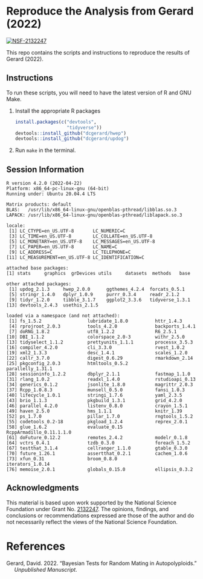 
<!-- README.md is generated from README.Rmd. Please edit that file -->

# Reproduce the Analysis from Gerard (2022)

[![NSF-2132247](https://img.shields.io/badge/NSF-2132247-blue.svg)](https://nsf.gov/awardsearch/showAward?AWD_ID=2132247)

This repo contains the scripts and instructions to reproduce the results
of Gerard (2022).

## Instructions

To run these scripts, you will need to have the latest version of R and
GNU Make.

1.  Install the appropriate R packages

    ``` r
    install.packages(c("devtools",
                       "tidyverse"))
    devtools::install_github("dcgerard/hwep")
    devtools::install_github("dcgerard/updog")
    ```

2.  Run `make` in the terminal.

## Session Information

    R version 4.2.0 (2022-04-22)
    Platform: x86_64-pc-linux-gnu (64-bit)
    Running under: Ubuntu 20.04.4 LTS

    Matrix products: default
    BLAS:   /usr/lib/x86_64-linux-gnu/openblas-pthread/libblas.so.3
    LAPACK: /usr/lib/x86_64-linux-gnu/openblas-pthread/liblapack.so.3

    locale:
     [1] LC_CTYPE=en_US.UTF-8       LC_NUMERIC=C              
     [3] LC_TIME=en_US.UTF-8        LC_COLLATE=en_US.UTF-8    
     [5] LC_MONETARY=en_US.UTF-8    LC_MESSAGES=en_US.UTF-8   
     [7] LC_PAPER=en_US.UTF-8       LC_NAME=C                 
     [9] LC_ADDRESS=C               LC_TELEPHONE=C            
    [11] LC_MEASUREMENT=en_US.UTF-8 LC_IDENTIFICATION=C       

    attached base packages:
    [1] stats     graphics  grDevices utils     datasets  methods   base     

    other attached packages:
     [1] updog_2.1.3     hwep_2.0.0      ggthemes_4.2.4  forcats_0.5.1  
     [5] stringr_1.4.0   dplyr_1.0.9     purrr_0.3.4     readr_2.1.2    
     [9] tidyr_1.2.0     tibble_3.1.7    ggplot2_3.3.6   tidyverse_1.3.1
    [13] devtools_2.4.3  usethis_2.1.5  

    loaded via a namespace (and not attached):
     [1] fs_1.5.2                 lubridate_1.8.0          httr_1.4.3              
     [4] rprojroot_2.0.3          tools_4.2.0              backports_1.4.1         
     [7] doRNG_1.8.2              utf8_1.2.2               R6_2.5.1                
    [10] DBI_1.1.2                colorspace_2.0-3         withr_2.5.0             
    [13] tidyselect_1.1.2         prettyunits_1.1.1        processx_3.5.3          
    [16] compiler_4.2.0           cli_3.3.0                rvest_1.0.2             
    [19] xml2_1.3.3               desc_1.4.1               scales_1.2.0            
    [22] callr_3.7.0              digest_0.6.29            rmarkdown_2.14          
    [25] pkgconfig_2.0.3          htmltools_0.5.2          parallelly_1.31.1       
    [28] sessioninfo_1.2.2        dbplyr_2.1.1             fastmap_1.1.0           
    [31] rlang_1.0.2              readxl_1.4.0             rstudioapi_0.13         
    [34] generics_0.1.2           jsonlite_1.8.0           magrittr_2.0.3          
    [37] Rcpp_1.0.8.3             munsell_0.5.0            fansi_1.0.3             
    [40] lifecycle_1.0.1          stringi_1.7.6            yaml_2.3.5              
    [43] brio_1.1.3               pkgbuild_1.3.1           grid_4.2.0              
    [46] parallel_4.2.0           listenv_0.8.0            crayon_1.5.1            
    [49] haven_2.5.0              hms_1.1.1                knitr_1.39              
    [52] ps_1.7.0                 pillar_1.7.0             rngtools_1.5.2          
    [55] codetools_0.2-18         pkgload_1.2.4            reprex_2.0.1            
    [58] glue_1.6.2               evaluate_0.15            RcppArmadillo_0.11.1.1.0
    [61] doFuture_0.12.2          remotes_2.4.2            modelr_0.1.8            
    [64] vctrs_0.4.1              tzdb_0.3.0               foreach_1.5.2           
    [67] testthat_3.1.4           cellranger_1.1.0         gtable_0.3.0            
    [70] future_1.26.1            assertthat_0.2.1         cachem_1.0.6            
    [73] xfun_0.31                broom_0.8.0              iterators_1.0.14        
    [76] memoise_2.0.1            globals_0.15.0           ellipsis_0.3.2          

## Acknowledgments

This material is based upon work supported by the National Science
Foundation under Grant
No. [2132247](https://www.nsf.gov/awardsearch/showAward?AWD_ID=2132247).
The opinions, findings, and conclusions or recommendations expressed are
those of the author and do not necessarily reflect the views of the
National Science Foundation.

# References

<div id="refs" class="references csl-bib-body hanging-indent">

<div id="ref-gerard2022bayesian" class="csl-entry">

Gerard, David. 2022. “Bayesian Tests for Random Mating in
Autopolyploids.” *Unpublished Manuscript*.

</div>

</div>
